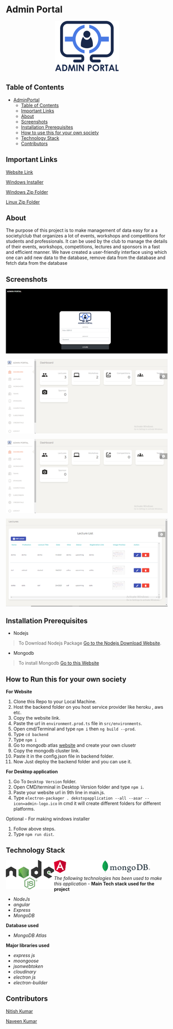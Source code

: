 # **Admin Portal**



<p align="center">
  <img width="199" height="162" src="./assets/logo.png">
</p>



## **Table of Contents**

- [AdminPortal](#AdminPortal)
  - [Table of Contents](#table-of-contents)
  - [Important Links](#important-links)
  - [About](#about)
  - [Screenshots](#screenshots)
  - [Installation Prerequisites](#installation-prerequisites)
  - [How to use this for your own society](#how-to-use-for-own-society)
  - [Technology Stack](#technology-stack)
  - [Contributors](#contributors)

## **Important Links**

[Website Link](https://dbms-project-admin-portal.herokuapp.com/)  

[Windows Installer](https://drive.google.com/file/d/11iNJe0W_Gzqcv5yx8HFjk3kuq04pEcl8/view?usp=sharing)

[Windows Zip Folder](https://drive.google.com/file/d/1x9LI589TEnHGdghd3RXGRVj7DB9a3kHC/view?usp=sharing)

[Linux Zip Folder](https://drive.google.com/file/d/1-Aht0stuyN6mMZr5OO-ZwIEyyJG6A7Yq/view?usp=sharing)

## **About**

The purpose of this project is to make management of data easy for a a society/club that organizes a lot of events, workshops and competitions for students and professionals. It can be used by the club to manage the details of their events, workshops, competitions, lectures and sponsors in a fast and efficient manner. We have created a user-friendly interface using which one can add new data to the database, remove data from the database and fetch data from the database


## **Screenshots**

![Login](./assets/2.png)


![Dashboard](./assets/3.png)


![Lectures page](./assets/1.png)

![Data addition Page](./assets/4.png)

## **Installation Prerequisites**

- Nodejs

> To Download Nodejs Package [Go to the Nodejs Download Website](https://nodejs.org/en/download/).

- Mongodb

> To install Mongodb [Go to this Website](https://docs.mongodb.com/manual/administration/install-community/)

## **How to Run this for your own society**

**For Website**
1. Clone this Repo to your Local Machine.
2. Host the backend folder on you host service provider like heroku , aws etc.
3. Copy the website link.
4. Paste the url in ```environment.prod.ts``` file in ```src/environments```. 
5. Open cmd/Terminal and type ```npm i``` then ```ng build --prod```.
6. Type ```cd backend```
7. Type ```npm i```
8. Go to mongodb atlas [website](https://www.mongodb.com/cloud/atlas) and create your own clusetr
9. Copy the mongodb cluster link.
10. Paste it in the config.json file in backend folder.
11. Now Just deploy the backend folder and you can use it.



**For Desktop application**
1. Go To ```Desktop Version``` folder.
2. Open CMD/terminal in Desktop Version folder and type ```npm i```.
3. Paste your website url in 9th line in main.js.
4. Type ```electron-packager . dekstopapplication --all --asar --icon=admin-logo.ico``` in cmd it will create different folders for different platforms.

Optional - For making windows installer 
1. Follow above steps.
2. Type ```npm run dist```.


## **Technology Stack**
<img align="left" alt="Node.js" width="150px" src="./assets/node.png" /> 
<img align="left" alt="Node.js" width="150px" src="./assets/angular.png"/>
<img align="left" alt="Node.js" width="150px" src="./assets/mongodb.png"/>

</br>
</br>

_The following technologies has been used to make this application -_
**Main Tech stack used for the project**
- _NodeJs_          
- _angular_
- _Express_
- _MongoDB_

**Database used**
- _MongoDB Atlas_

**Major libraries used**
- _express js_
- _moongoose_
- _jsonwebtoken_
- _cloudinary_
- _electron js_
- _electron-builder_



## Contributors

[Nitish Kumar](https://github.com/Nitish9711)

[Naveen Kumar](https://github.com/NaveenKumar519)



